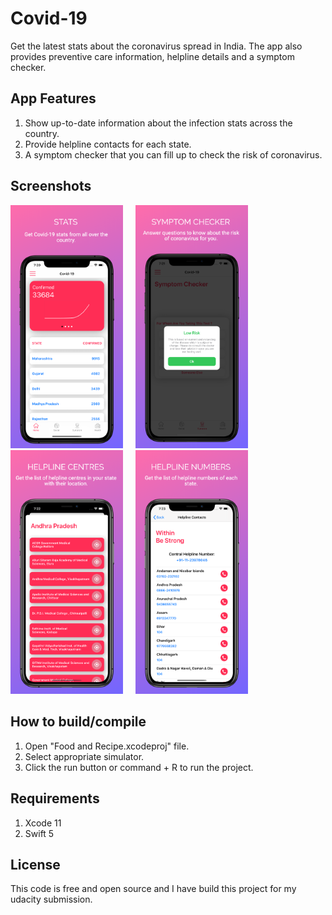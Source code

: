 # Covid-19

Get the latest stats about the coronavirus spread in India. The app also provides preventive care information, helpline details and a symptom checker.

## App Features

1. Show up-to-date information about the infection stats across the country.
2. Provide helpline contacts for each state.
3. A symptom checker that you can fill up to check the risk of coronavirus.

## Screenshots
<img src = "Screenshots/1.png" width = "180">  &nbsp; &nbsp; <img src = "Screenshots/2.png" width = "180"> &nbsp; &nbsp; <img src = "Screenshots/3.png" width = "180"> &nbsp; &nbsp; <img src = "Screenshots/4.png" width = "180">

## How to build/compile
1. Open "Food and Recipe.xcodeproj" file.
2. Select appropriate simulator.
3. Click the run button or command + R to run the project.

## Requirements
1. Xcode 11
2. Swift 5

## License
This code is free and open source and I have build this project for my udacity submission.
